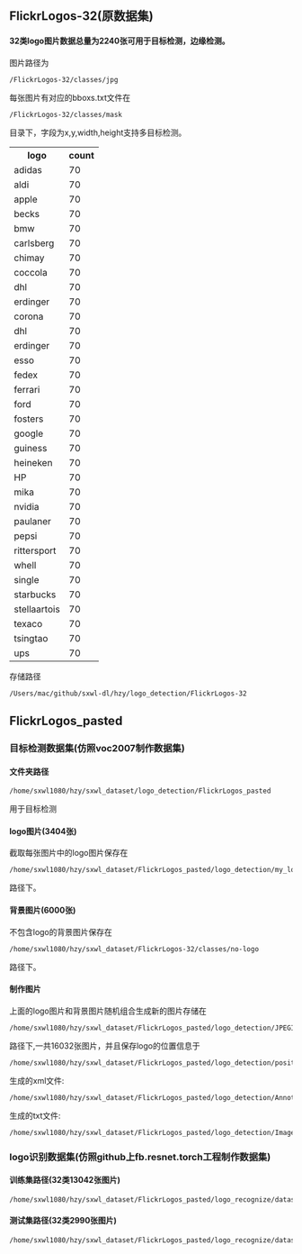 ## FlickrLogos-32(原数据集)
#### 32类logo图片数据总量为2240张可用于目标检测，边缘检测。

图片路径为

```
/FlickrLogos-32/classes/jpg
```

每张图片有对应的bboxs.txt文件在
```
/FlickrLogos-32/classes/mask
```
目录下，字段为x,y,width,height支持多目标检测。

<table>
  <tr>
    <th>logo</th>
    <th>count</th>
  </tr>
  <tr>
    <td>adidas</td>
    <td>70</td>
  </tr>
  <tr>
    <td>aldi</td>
    <td>70</td>
  </tr>
  <tr>
    <td>apple</td>
    <td>70</td>
  </tr>
  <tr>
    <td>becks</td>
    <td>70</td>
  </tr>
  <tr>
    <td>bmw</td>
    <td>70</td>
  </tr>
  <tr>
    <td>carlsberg</td>
    <td>70</td>
  </tr>
  <tr>
    <td>chimay</td>
    <td>70</td>
  </tr>
  <tr>
    <td>coccola</td>
    <td>70</td>
  </tr>
  <tr>
    <td>dhl</td>
    <td>70</td>
  </tr>
  <tr>
    <td>erdinger</td>
    <td>70</td>
  </tr>
  <tr>
    <td>corona</td>
    <td>70</td>
  </tr>
  <tr>
    <td>dhl</td>
    <td>70</td>
  </tr>
  <tr>
    <td>erdinger</td>
    <td>70</td>
  </tr>
  <tr>
    <td>esso</td>
    <td>70</td>
  </tr>
  <tr>
    <td>fedex</td>
    <td>70</td>
  </tr>
  <tr>
    <td>ferrari</td>
    <td>70</td>
  </tr>
  <tr>
    <td>ford</td>
    <td>70</td>
  </tr>
  <tr>
    <td>fosters</td>
    <td>70</td>
  </tr>
  <tr>
    <td>google</td>
    <td>70</td>
  </tr>
  <tr>
    <td>guiness</td>
    <td>70</td>
  </tr>
  <tr>
    <td>heineken</td>
    <td>70</td>
  </tr>
  <tr>
    <td>HP</td>
    <td>70</td>
  </tr>
  <tr>
    <td>mika</td>
    <td>70</td>
  </tr>
  <tr>
    <td>nvidia</td>
    <td>70</td>
  </tr>
  <tr>
    <td>paulaner</td>
    <td>70</td>
  </tr>
  <tr>
    <td>pepsi</td>
    <td>70</td>
  </tr>
  <tr>
    <td>rittersport</td>
    <td>70</td>
  </tr>
  <tr>
    <td>whell</td>
    <td>70</td>
  </tr>
  <tr>
    <td>single</td>
    <td>70</td>
  </tr>
  <tr>
    <td>starbucks</td>
    <td>70</td>
  </tr>
  <tr>
    <td>stellaartois</td>
    <td>70</td>
  </tr>
  <tr>
    <td>texaco</td>
    <td>70</td>
  </tr>
  <tr>
    <td>tsingtao</td>
    <td>70</td>
  </tr>
  <tr>
    <td>ups</td>
    <td>70</td>
  </tr>
</table>

存储路径
```
/Users/mac/github/sxwl-dl/hzy/logo_detection/FlickrLogos-32
```

## FlickrLogos_pasted
### 目标检测数据集(仿照voc2007制作数据集)
#### 文件夹路径
```
/home/sxwl1080/hzy/sxwl_dataset/logo_detection/FlickrLogos_pasted
```
用于目标检测

#### logo图片(3404张)
截取每张图片中的logo图片保存在
```
/home/sxwl1080/hzy/sxwl_dataset/FlickrLogos_pasted/logo_detection/my_logo
```
路径下。

#### 背景图片(6000张)
不包含logo的背景图片保存在
```
/home/sxwl1080/hzy/sxwl_dataset/FlickrLogos-32/classes/no-logo
```
路径下。

#### 制作图片
上面的logo图片和背景图片随机组合生成新的图片存储在
```
/home/sxwl1080/hzy/sxwl_dataset/FlickrLogos_pasted/logo_detection/JPEGImages
```
路径下,一共16032张图片，并且保存logo的位置信息于
```
/home/sxwl1080/hzy/sxwl_dataset/FlickrLogos_pasted/logo_detection/position_info.txt
```
生成的xml文件:
```
/home/sxwl1080/hzy/sxwl_dataset/FlickrLogos_pasted/logo_detection/Annotations
```
生成的txt文件:
```
/home/sxwl1080/hzy/sxwl_dataset/FlickrLogos_pasted/logo_detection/ImageSets/Main
```

### logo识别数据集(仿照github上fb.resnet.torch工程制作数据集)

#### 训练集路径(32类13042张图片)
```
/home/sxwl1080/hzy/sxwl_dataset/FlickrLogos_pasted/logo_recognize/dataset/train
```
#### 测试集路径(32类2990张图片)
```
/home/sxwl1080/hzy/sxwl_dataset/FlickrLogos_pasted/logo_recognize/dataset/val
```

